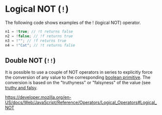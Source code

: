 # Logical NOT (`!`)

The following code shows examples of the ! (logical NOT) operator.

```javascript
n1 = !true; // !t returns false
n2 = !false; // !f returns true
n3 = !""; // !f returns true
n4 = !"Cat"; // !t returns false
```

## Double NOT (`!!`)

It is possible to use a couple of NOT operators in series to explicitly force the conversion of any value to the corresponding [boolean primitive][type-boolean]. The conversion is based on the "truthyness" or "falsyness" of the value (see [truthy and falsy][concept-truthy_and_falsy].

https://developer.mozilla.org/en-US/docs/Web/JavaScript/Reference/Operators/Logical_Operators#Logical_NOT

[concept-truthy_and_falsy]: ../../../reference/concepts/truthy_and_falsy.md
[type-boolean]: ../../../reference/types/boolean.md
